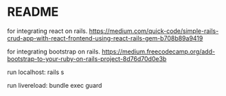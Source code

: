 # README

for integrating react on rails.
https://medium.com/quick-code/simple-rails-crud-app-with-react-frontend-using-react-rails-gem-b708b89a9419

for integrating bootstrap on rails.
https://medium.freecodecamp.org/add-bootstrap-to-your-ruby-on-rails-project-8d76d70d0e3b

run localhost:
rails s

run livereload:
bundle exec guard
